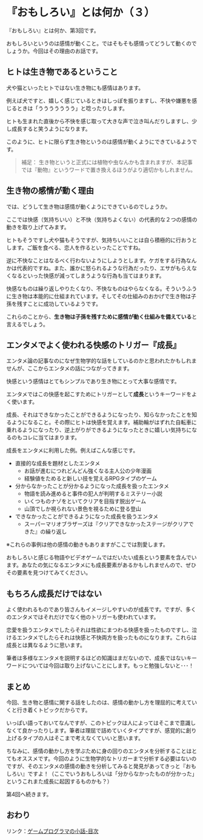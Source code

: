 # 『おもしろい』とは何か（３）

『おもしろい』とは何か、第3回です。

おもしろいというのは感情が動くこと。ではそもそも感情ってどうして動くのでしょうか。今回はその理由のお話です。

## ヒトは生き物であるということ

犬や猫といったヒトではない生き物にも感情はあります。

例えば犬ですと、嬉しく感じているときはしっぽを振りますし、不快や嫌悪を感じるときは「ううううううう」と唸ったりします。

ヒトも生まれた直後から不快を感じ取って大きな声で泣き叫んだりしますし、少し成長すると笑うようになります。

このように、ヒトに限らず生き物というのは感情が動くようにできているようです。

> 補足：
> 生き物というと正式には植物や虫なんかも含まれますが、本記事では『動物』というワードで置き換えるほうがより適切かもしれません。

## 生き物の感情が動く理由

では、どうして生き物は感情が動くようにできているのでしょうか。

ここでは快感（気持ちいい）と不快（気持ちよくない）の代表的な２つの感情の動きを取り上げてみます。

ヒトもそうですし犬や猫もそうですが、気持ちいいことは自ら積極的に行おうとします。ご飯を食べる、恋人を作るといったことですね。

逆に不快なことはなるべく行わないようにしようとします。ケガをする行為なんかは代表的ですね。また、誰かに怒られるような行為だったり、エサがもらえなくなるといった快感が減ってしまうような行為も当てはまります。

快感なものは繰り返しやりたくなり、不快なものはやらなくなる。そういうふうに生き物は本能的に仕組まれています。そしてその仕組みのおかげで生き物は子孫を残すことに成功しているようです。

これらのことから、**生き物は子孫を残すために感情が動く仕組みを備えている**と言えるでしょう。

## エンタメでよく使われる快感のトリガー『成長』

エンタメ論の記事なのになぜ生物学的な話をしているのかと思われたかもしれませんが、ここからエンタメの話につながってきます。

快感という感情はとてもシンプルであり生き物にとって大事な感情です。

エンタメではこの快感を起こすためにトリガーとして**成長**というキーワードをよく使います。

成長、それはできなかったことができるようになったり、知らなかったことを知るようになること。その際にヒトは快感を覚えます。補助輪がはずれた自転車に乗れるようになったり、逆上がりができるようになったときに嬉しい気持ちになるのもコレに当てはまります。

成長をエンタメに利用した例。例えばこんな感じです。

- 直接的な成長を題材としたエンタメ
  - お話が進むにつれどんどん強くなる主人公の少年漫画
  - 経験値をためると新しい技を覚えるRPGタイプのゲーム
- 分からなかったことが分かるようになった成長を扱ったエンタメ 
  - 物語を読み進めると事件の犯人が判明するミステリー小説
  - いくつものナゾをといてクリアを目指す脱出ゲーム
  - 山頂でしか視られない景色を視るために登る登山
- できなかったことができるようになった成長を扱うエンタメ
  - スーパーマリオブラザーズは『クリアできなかったステージがクリアできた』の繰り返し

※これらの事例は他の感情の動きもありますがここでは割愛します。

おもしろいと感じる物語やビデオゲームではだいたい成長という要素を含んでいます。あなたの気になるエンタメにも成長要素があるかもしれませんので、ぜひその要素を見つけてみてください。

## もちろん成長だけではない

よく使われるものであり皆さんもイメージしやすいのが成長です。ですが、多くのエンタメではそれだけでなく他のトリガーも使われています。

恋愛を扱うエンタメでしたらそれは性欲にまつわる快感を扱ったものですし、泣けるエンタメでしたらそれは快感と不快両方を扱ったものになります。これらは成長とは異なるように思います。

筆者は多様なエンタメを説明するほどの知識はまだないので、成長ではないキーワードについては今回は取り上げないことにします。もっと勉強しないと･･･！

## まとめ

今回、生き物と感情に関する話をしたのは、感情の動かし方を理屈的に考えていくと行き着くトピックだからです。

いっぱい語っておいてなんですが、このトピックは人によってはそこまで意識しなくて良かったりします。筆者は理屈で詰めていくタイプですが、感覚的に創り上げるタイプの人はそこまで考えなくていいと思います。

ちなみに、感情の動かし方を学ぶために身の回りのエンタメを分析することはとてもオススメです。今回のように生物学的なトリガーまで分析する必要はないのですが、そのエンタメの感情の動きを分析してみると発見があってきっと『おもしろい』ですよ！（ここでいうおもしろいは「分からなかったものが分かった」というこれまた成長に起因するものかも？）

第4回へ続きます。

## おわり

リンク：[ゲームプログラマの小話-目次](http://www.10106.net/~hoboaki/wiki/index.php?%E3%82%B2%E3%83%BC%E3%83%A0%E3%83%97%E3%83%AD%E3%82%B0%E3%83%A9%E3%83%9E%E3%81%AE%E5%B0%8F%E8%A9%B1)

